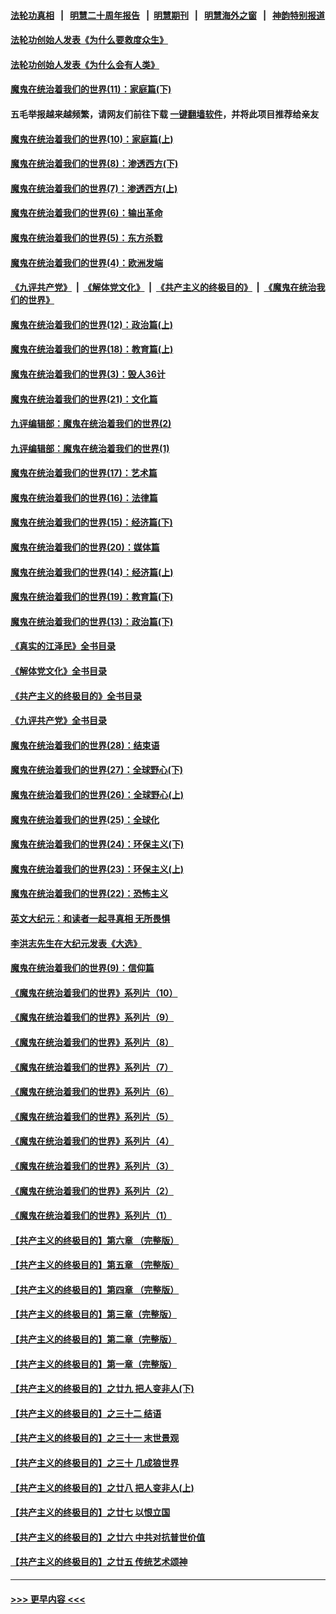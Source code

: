 #### [法轮功真相](https://github.com/gfw-breaker/truth/blob/master/README.md?t=0) &nbsp;&nbsp;|&nbsp;&nbsp; [明慧二十周年报告](https://github.com/gfw-breaker/mh-reports/blob/master/README.md?t=0) &nbsp;&nbsp;|&nbsp;&nbsp;[明慧期刊](https://github.com/gfw-breaker/mh-qikan) &nbsp;&nbsp;|&nbsp;&nbsp; [明慧海外之窗](https://github.com/gfw-breaker/mh-news/blob/master/README.md?t=0) &nbsp;&nbsp;|&nbsp;&nbsp; [神韵特别报道](https://github.com/gfw-breaker/mh-news/blob/master/shenyun.md?t=0)
#### [法轮功创始人发表《为什么要救度众生》](../pages/nsc422/n13975246.md?t=06091843) 
#### [法轮功创始人发表《为什么会有人类》](../pages/nsc422/n13912117.md?t=06091843) 
#### [魔鬼在统治着我们的世界(11)：家庭篇(下)](../pages/nsc422/n10440961.md?t=06091843) 
#### 五毛举报越来越频繁，请网友们前往下载 [一键翻墙软件](https://github.com/gfw-breaker/ssr-accounts)，并将此项目推荐给亲友
#### [魔鬼在统治着我们的世界(10)：家庭篇(上)](../pages/nsc422/n10435448.md?t=06091843) 
#### [魔鬼在统治着我们的世界(8)：渗透西方(下)](../pages/nsc422/n10429603.md?t=06091843) 
#### [魔鬼在统治着我们的世界(7)：渗透西方(上)](../pages/nsc422/n10426013.md?t=06091843) 
#### [魔鬼在统治着我们的世界(6)：输出革命](../pages/nsc422/n10421536.md?t=06091843) 
#### [魔鬼在统治着我们的世界(5)：东方杀戮](../pages/nsc422/n10417707.md?t=06091843) 
#### [魔鬼在统治着我们的世界(4)：欧洲发端](../pages/nsc422/n10414890.md?t=06091843) 
#### [《九评共产党》](https://github.com/begood0513/9ping.md/blob/master/README.md) &nbsp;|&nbsp; [《解体党文化》](../../../../jtdwh.md/blob/master/README.md)  &nbsp;|&nbsp; [《共产主义的终极目的》](../../../../gczydzjmd.md/blob/master/README.md) &nbsp;|&nbsp; [《魔鬼在统治我们的世界》](../../../../mgztzwmdsj.md/blob/master/README.md) 
#### [魔鬼在统治着我们的世界(12)：政治篇(上)](../pages/nsc422/n10444576.md?t=06091843) 
#### [魔鬼在统治着我们的世界(18)：教育篇(上)](../pages/nsc422/n10526970.md?t=06091843) 
#### [魔鬼在统治着我们的世界(3)：毁人36计](../pages/nsc422/n10411583.md?t=06091843) 
#### [魔鬼在统治着我们的世界(21)：文化篇](../pages/nsc422/n10597706.md?t=06091843) 
#### [九评编辑部：魔鬼在统治着我们的世界(2)](../pages/nsc422/n10410036.md?t=06091843) 
#### [九评编辑部：魔鬼在统治着我们的世界(1)](../pages/nsc422/n10406825.md?t=06091843) 
#### [魔鬼在统治着我们的世界(17)：艺术篇](../pages/nsc422/n10499093.md?t=06091843) 
#### [魔鬼在统治着我们的世界(16)：法律篇](../pages/nsc422/n10485969.md?t=06091843) 
#### [魔鬼在统治着我们的世界(15)：经济篇(下)](../pages/nsc422/n10469975.md?t=06091843) 
#### [魔鬼在统治着我们的世界(20)：媒体篇](../pages/nsc422/n10586579.md?t=06091843) 
#### [魔鬼在统治着我们的世界(14)：经济篇(上)](../pages/nsc422/n10457370.md?t=06091843) 
#### [魔鬼在统治着我们的世界(19)：教育篇(下)](../pages/nsc422/n10564808.md?t=06091843) 
#### [魔鬼在统治着我们的世界(13)：政治篇(下)](../pages/nsc422/n10448270.md?t=06091843) 
#### [《真实的江泽民》全书目录](../pages/nsc422/n13721399.md?t=06091843) 
#### [《解体党文化》全书目录](../pages/nsc422/n13721157.md?t=06091843) 
#### [《共产主义的终极目的》全书目录](../pages/nsc422/n13721048.md?t=06091843) 
#### [《九评共产党》全书目录](../pages/nsc422/n13708085.md?t=06091843) 
#### [魔鬼在统治着我们的世界(28)：结束语](../pages/nsc422/n10936246.md?t=06091843) 
#### [魔鬼在统治着我们的世界(27)：全球野心(下)](../pages/nsc422/n10928319.md?t=06091843) 
#### [魔鬼在统治着我们的世界(26)：全球野心(上)](../pages/nsc422/n10900318.md?t=06091843) 
#### [魔鬼在统治着我们的世界(25)：全球化](../pages/nsc422/n10788205.md?t=06091843) 
#### [魔鬼在统治着我们的世界(24)：环保主义(下)](../pages/nsc422/n10695307.md?t=06091843) 
#### [魔鬼在统治着我们的世界(23)：环保主义(上)](../pages/nsc422/n10688613.md?t=06091843) 
#### [魔鬼在统治着我们的世界(22)：恐怖主义](../pages/nsc422/n10614727.md?t=06091843) 
#### [英文大纪元：和读者一起寻真相 无所畏惧](../pages/nsc422/n12542027.md?t=06091843) 
#### [李洪志先生在大纪元发表《大选》](../pages/nsc422/n12534746.md?t=06091843) 
#### [魔鬼在统治着我们的世界(9)：信仰篇](../pages/nsc422/n10432159.md?t=06091843) 
#### [《魔鬼在统治着我们的世界》系列片（10）](../pages/nsc422/n12292670.md?t=06091843) 
#### [《魔鬼在统治着我们的世界》系列片（9）](../pages/nsc422/n12290859.md?t=06091843) 
#### [《魔鬼在统治着我们的世界》系列片（8）](../pages/nsc422/n12287445.md?t=06091843) 
#### [《魔鬼在统治着我们的世界》系列片（7）](../pages/nsc422/n12283425.md?t=06091843) 
#### [《魔鬼在统治着我们的世界》系列片（6）](../pages/nsc422/n12282314.md?t=06091843) 
#### [《魔鬼在统治着我们的世界》系列片（5）](../pages/nsc422/n12281419.md?t=06091843) 
#### [《魔鬼在统治着我们的世界》系列片（4）](../pages/nsc422/n12274024.md?t=06091843) 
#### [《魔鬼在统治着我们的世界》系列片（3）](../pages/nsc422/n12271322.md?t=06091843) 
#### [《魔鬼在统治着我们的世界》系列片（2）](../pages/nsc422/n12269049.md?t=06091843) 
#### [《魔鬼在统治着我们的世界》系列片（1）](../pages/nsc422/n12267575.md?t=06091843) 
#### [【共产主义的终极目的】第六章 （完整版）](../pages/nsc422/n11428913.md?t=06091843) 
#### [【共产主义的终极目的】第五章 （完整版）](../pages/nsc422/n11428912.md?t=06091843) 
#### [【共产主义的终极目的】第四章 （完整版）](../pages/nsc422/n11428907.md?t=06091843) 
#### [【共产主义的终极目的】第三章（完整版）](../pages/nsc422/n11428848.md?t=06091843) 
#### [【共产主义的终极目的】第二章（完整版）](../pages/nsc422/n11428831.md?t=06091843) 
#### [【共产主义的终极目的】第一章（完整版）](../pages/nsc422/n11417651.md?t=06091843) 
#### [【共产主义的终极目的】之廿九 把人变非人(下)](../pages/nsc422/n11344140.md?t=06091843) 
#### [【共产主义的终极目的】之三十二 结语](../pages/nsc422/n11360535.md?t=06091843) 
#### [【共产主义的终极目的】之三十一 末世景观](../pages/nsc422/n11351129.md?t=06091843) 
#### [【共产主义的终极目的】之三十 几成狼世界](../pages/nsc422/n11348280.md?t=06091843) 
#### [【共产主义的终极目的】之廿八 把人变非人(上)](../pages/nsc422/n11340492.md?t=06091843) 
#### [【共产主义的终极目的】之廿七 以恨立国](../pages/nsc422/n11336944.md?t=06091843) 
#### [【共产主义的终极目的】之廿六 中共对抗普世价值](../pages/nsc422/n11324785.md?t=06091843) 
#### [【共产主义的终极目的】之廿五 传统艺术颂神](../pages/nsc422/n11296396.md?t=06091843) 

----
#### [ >>> 更早内容 <<< ](../indexes/nsc422-earlier.md)
